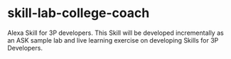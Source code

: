 # skill-lab-college-coach
Alexa Skill for 3P developers. This Skill will be developed incrementally as an ASK sample lab and live learning exercise on developing Skills for 3P Developers.
